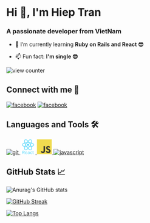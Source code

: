 # Hi 👋, I'm Hiep Tran
### A passionate developer from VietNam

- 🌱 I’m currently learning **Ruby on Rails and React 😎**

- 📫 Fun fact: **I'm single 😎**

![view counter](https://komarev.com/ghpvc/?username=ki1z&label=Profile%20views&color=0e75b6&style=flat-square)


## Connect with me 👀
<!--<p align="left">
<a href="https://fb.com/99.hoangtran" target="blank"><img align="center" src="https://cdn.jsdelivr.net/npm/simple-icons@3.0.1/icons/facebook.svg" alt="99.hoangtran" height="30" width="40" /></a>
</p>-->

<a href="https://fb.com/hiepga6719" target="blank"><img align="center" src="https://img.shields.io/badge/Facebook-1877F2?style=for-the-badge&logo=facebook&logoColor=white" alt="facebook"/></a>
<a href="https://codepen.io/asohhh" target="blank"><img align="center" src="https://img.shields.io/badge/Codepen-000000?style=for-the-badge&logo=codepen&logoColor=white" alt="facebook"/></a>


## Languages and Tools 🛠
<p align="left"> <a href="https://www.ruby-lang.org/" target="_blank"> <img src="https://www.vectorlogo.zone/logos/ruby-lang/ruby-lang-icon.svg" alt="git" width="40" height="40"/> </a> <a href="https://reactjs.org/" target="_blank"> <img src="https://raw.githubusercontent.com/devicons/devicon/master/icons/react/react-original-wordmark.svg" alt="react" width="40" height="40"/> </a> <a href="https://developer.mozilla.org/en-US/docs/Web/JavaScript" target="_blank"> <img src="https://raw.githubusercontent.com/devicons/devicon/master/icons/javascript/javascript-original.svg" alt="javascript" width="40" height="40"/> </a>  <a href="https://vuejs.org/" target="_blank"> <img src="https://www.vectorlogo.zone/logos/vuejs/vuejs-icon.svg" alt="javascript" width="40" height="40"/> </a> </p>

## GitHub Stats 📈

<!--<p align="center"> <a href="https://github.com/ryo-ma/github-profile-trophy"><img src="https://github-profile-trophy.vercel.app/?username=ki1z" alt="ki1z" /></a> </p>-->

![Anurag's GitHub stats](https://github-readme-stats.vercel.app/api?username=kid1z&show_icons=true&theme=radical)

[![GitHub Streak](http://github-readme-streak-stats.herokuapp.com?user=kid1z&theme=dracula)](https://git.io/streak-stats)

[![Top Langs](https://github-readme-stats.vercel.app/api/top-langs/?username=kid1z&layout=compact)](https://github.com/kid1z/tinderrep11)

